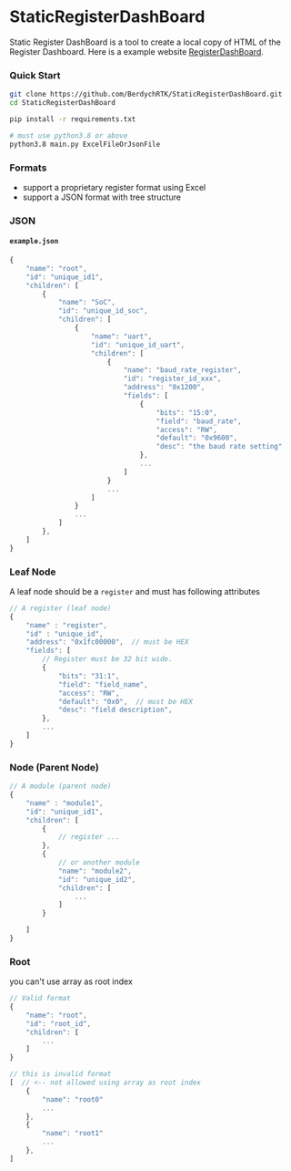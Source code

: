 # StaticRegisterDashBoard
Static Register DashBoard is a tool to create a local copy of HTML of the Register Dashboard. Here is a example website [RegisterDashBoard](https://berdychrtk.github.io/RegisterDashboard/).

### Quick Start
```bash
git clone https://github.com/BerdychRTK/StaticRegisterDashBoard.git
cd StaticRegisterDashBoard

pip install -r requirements.txt

# must use python3.8 or above
python3.8 main.py ExcelFileOrJsonFile
```

### Formats
- support a proprietary register format using Excel
- support a JSON format with tree structure

### JSON

#### `example.json`
```javascript
{
    "name": "root",
    "id": "unique_id1",
    "children": [
        {
            "name": "SoC",
            "id": "unique_id_soc",
            "children": [
                {
                    "name": "uart",
                    "id": "unique_id_uart",
                    "children": [
                        {
                            "name": "baud_rate_register",
                            "id": "register_id_xxx",
                            "address": "0x1200",
                            "fields": [
                                {
                                    "bits": "15:0",
                                    "field": "baud_rate",
                                    "access": "RW",
                                    "default": "0x9600",
                                    "desc": "the baud rate setting"
                                },
                                ...
                            ]
                        }
                        ...
                    ]
                }
                ...
            ]
        },
    ]
}
```
### Leaf Node
A leaf node should be a `register` and must has following attributes
```javascript
// A register (leaf node)
{
    "name" : "register",
    "id" : "unique_id",
    "address": "0x1fc00000",  // must be HEX
    "fields": [
        // Register must be 32 bit wide.
        {
            "bits": "31:1",
            "field": "field_name",
            "access": "RW",
            "default": "0x0",  // must be HEX
            "desc": "field description",
        },
        ...
    ]
}
```

### Node (Parent Node)
```javascript
// A module (parent node)
{
    "name" : "module1",
    "id": "unique_id1",
    "children": [
        {
            // register ...
        },
        {
            // or another module
            "name": "module2",
            "id": "unique_id2",
            "children": [
                ...
            ]
        }

    ]
}
```

### Root
you can't use array as root index
```javascript
// Valid format
{
    "name": "root",
    "id": "root_id",
    "children": [
        ...
    ]
}

// this is invalid format
[  // <-- not allowed using array as root index
    {
        "name": "root0"
        ...
    },
    {
        "name": "root1"
        ...
    },
]
```
